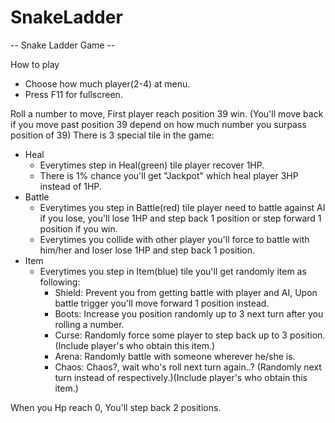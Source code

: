# SnakeLadder
-- Snake Ladder Game --

How to play
- Choose how much player(2-4) at menu.
- Press F11 for fullscreen.

Roll a number to move, First player reach position 39 win. (You'll move back if you move past position 39 depend on how much number you surpass position of 39)
There is 3 special tile in the game:
 - Heal
    - Everytimes step in Heal(green) tile player recover 1HP.
    - There is 1% chance you'll get "Jackpot" which heal player 3HP instead of 1HP.
 - Battle
    - Everytimes you step in Battle(red) tile player need to battle against AI if you lose, you'll lose 1HP and step back 1 position or step forward 1 position if you win.
    - Everytimes you collide with other player you'll force to battle with him/her and loser lose 1HP and step back 1 position.
 - Item
    - Everytimes you step in Item(blue) tile you'll get randomly item as following:
        - Shield: Prevent you from getting battle with player and AI, Upon battle trigger you'll move forward 1 position instead.
        - Boots: Increase you position randomly up to 3 next turn after you rolling a number.
        - Curse: Randomly force some player to step back up to 3 position.(Include player's who obtain this item.)
        - Arena: Randomly battle with someone wherever he/she is.
        - Chaos: Chaos?, wait who's roll next turn again..? (Randomly next turn instead of respectively.)(Include player's who obtain this item.)

When you Hp reach 0, You'll step back 2 positions.
